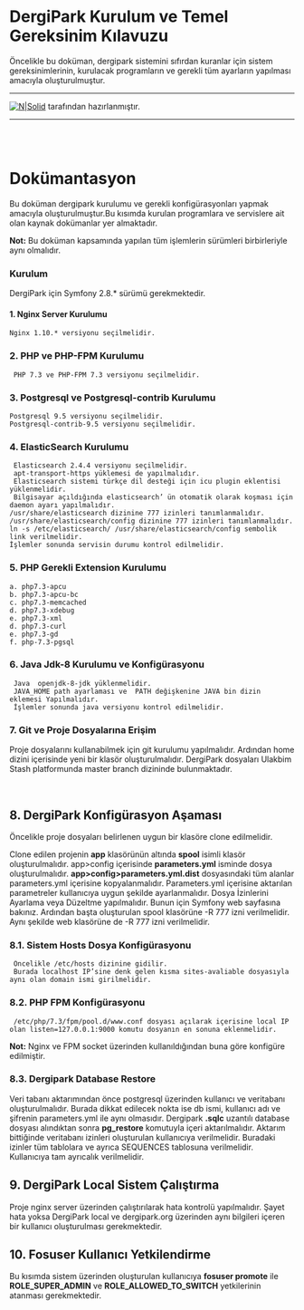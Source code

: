 # DergiPark Kurulum ve Temel Gereksinim Kılavuzu

Öncelikle bu doküman, dergipark sistemini sıfırdan kuranlar için sistem gereksinimlerinin, kurulacak programların ve gerekli tüm ayarların yapılması amacıyla oluşturulmuştur.

------
[![N|Solid](https://www.ankarateknokent.com/wp-content/uploads/2019/07/Yonca-Teknoloji-Logo.png)](https://nodesource.com/products/nsolid)
tarafından hazırlanmıştır. 

------
  <br/><br/>
# Dokümantasyon
Bu doküman dergipark kurulumu ve gerekli konfigürasyonları yapmak amacıyla oluşturulmuştur.Bu kısımda kurulan programlara ve servislere ait olan kaynak dokümanlar yer almaktadır. 

**Not:** Bu doküman kapsamında yapılan tüm işlemlerin sürümleri birbirleriyle aynı olmalıdır.

### Kurulum

DergiPark için Symfony 2.8.* sürümü gerekmektedir.
#### 1. Nginx Server Kurulumu 
    Nginx 1.10.* versiyonu seçilmelidir.
### 2. PHP ve PHP-FPM Kurulumu
     PHP 7.3 ve PHP-FPM 7.3 versiyonu seçilmelidir.
### 3. Postgresql ve Postgresql-contrib Kurulumu
    Postgresql 9.5 versiyonu seçilmelidir.
    Postgresql-contrib-9.5 versiyonu seçilmelidir.
### 4. ElasticSearch Kurulumu
     Elasticsearch 2.4.4 versiyonu seçilmelidir.
     apt-transport-https yüklemesi de yapılmalıdır.
     Elasticsearch sistemi türkçe dil desteği için icu plugin eklentisi yüklenmelidir.
     Bilgisayar açıldığında elasticsearch’ ün otomatik olarak koşması için daemon ayarı yapılmalıdır.
    /usr/share/elasticsearch dizinine 777 izinleri tanımlanmalıdır.
    /usr/share/elasticsearch/config dizinine 777 izinleri tanımlanmalıdır.
    ln -s /etc/elasticsearch/ /usr/share/elasticsearch/config sembolik link verilmelidir.
    İşlemler sonunda servisin durumu kontrol edilmelidir.

### 5. PHP Gerekli Extension Kurulumu
    a. php7.3-apcu
    b. php7.3-apcu-bc 
    c. php7.3-memcached 
    d. php7.3-xdebug
    e. php7.3-xml
    d. php7.3-curl
    e. php7.3-gd
    f. php-7.3-pgsql
### 6. Java Jdk-8 Kurulumu ve Konfigürasyonu
     Java  openjdk-8-jdk yüklenmelidir.
     JAVA_HOME path ayarlaması ve  PATH değişkenine JAVA bin dizin eklemesi Yapılmalıdır.
     İşlemler sonunda java versiyonu kontrol edilmelidir.
### 7. Git ve Proje Dosyalarına Erişim
Proje dosyalarını kullanabilmek için git kurulumu yapılmalıdır. Ardından home dizini içerisinde yeni bir klasör oluşturulmalıdır. DergiPark dosyaları Ulakbim Stash platformunda master branch dizininde bulunmaktadır.

  <br/>
  
## 8. DergiPark Konfigürasyon Aşaması
Öncelikle proje dosyaları belirlenen uygun bir klasöre clone edilmelidir.

Clone edilen projenin **app** klasörünün altında **spool** isimli klasör oluşturulmalıdır.
app>config içerisinde **parameters.yml** isminde dosya oluşturulmalıdır.
**app>config>parameters.yml.dist** dosyasındaki tüm alanlar parameters.yml içerisine kopyalanmalıdır.
Parameters.yml içerisine aktarılan parametreler kullanıcıya uygun şekilde ayarlanmalıdır.
Dosya İzinlerini Ayarlama veya Düzeltme yapılmalıdır. Bunun için Symfony web sayfasına bakınız.
 Ardından başta oluşturulan spool klasörüne -R 777 izni verilmelidir.
Aynı şekilde web klasörüne de -R 777 izni verilmelidir.

### 8.1. Sistem Hosts Dosya Konfigürasyonu
     Öncelikle /etc/hosts dizinine gidilir.
     Burada localhost IP’sine denk gelen kısma sites-avaliable dosyasıyla aynı olan domain ismi girilmelidir. 
### 8.2. PHP FPM Konfigürasyonu
     /etc/php/7.3/fpm/pool.d/www.conf dosyası açılarak içerisine local IP olan listen=127.0.0.1:9000 komutu dosyanın en sonuna eklenmelidir.

**Not:** Nginx ve FPM socket üzerinden kullanıldığından buna göre konfigüre edilmiştir.

### 8.3. Dergipark Database Restore
 Veri tabanı aktarımından önce postgresql üzerinden kullanıcı ve veritabanı oluşturulmalıdır. Burada dikkat edilecek nokta ise db ismi, kullanıcı adı ve şifrenin parameters.yml ile aynı olmasıdır.
Dergipark **.sqlc** uzantılı database dosyası alındıktan sonra **pg_restore** komutuyla içeri aktarılmalıdır. Aktarım bittiğinde veritabanı izinleri oluşturulan kullanıcıya verilmelidir. Buradaki izinler tüm tablolara ve ayrıca SEQUENCES tablosuna verilmelidir.
Kullanıcıya tam ayrıcalık verilmelidir.

## 9. DergiPark Local Sistem Çalıştırma
  Proje nginx server üzerinden çalıştırılarak hata kontrolü yapılmalıdır. Şayet hata yoksa DergiPark local ve dergipark.org üzerinden aynı bilgileri içeren bir kullanıcı oluşturulması gerekmektedir. 
## 10. Fosuser Kullanıcı Yetkilendirme
Bu kısımda sistem üzerinden oluşturulan kullanıcıya **fosuser promote** ile **ROLE_SUPER_ADMIN** ve **ROLE_ALLOWED_TO_SWITCH** yetkilerinin atanması gerekmektedir.
